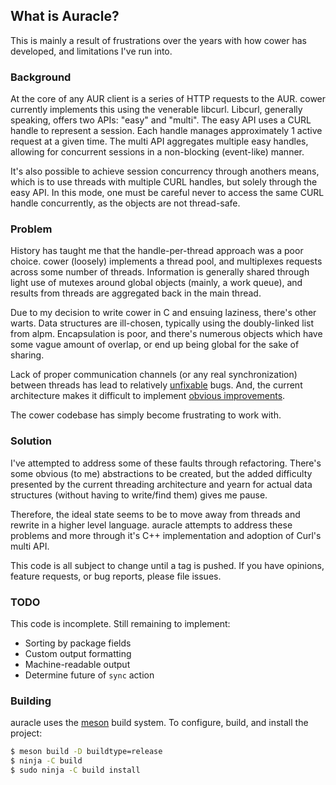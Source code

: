 ## What is Auracle?

This is mainly a result of frustrations over the years with how cower has
developed, and limitations I've run into.

### Background

At the core of any AUR client is a series of HTTP requests to the AUR. cower
currently implements this using the venerable libcurl. Libcurl, generally
speaking, offers two APIs: "easy" and "multi". The easy API uses a CURL handle
to represent a session. Each handle manages approximately 1 active request at
a given time. The multi API aggregates multiple easy handles, allowing for
concurrent sessions in a non-blocking (event-like) manner.

It's also possible to achieve session concurrency through anothers means, which
is to use threads with multiple CURL handles, but solely through the easy API.
In this mode, one must be careful never to access the same CURL handle
concurrently, as the objects are not thread-safe.

### Problem

History has taught me that the handle-per-thread approach was a poor choice.
cower (loosely) implements a thread pool, and multiplexes requests across some
number of threads. Information is generally shared through light use of mutexes
around global objects (mainly, a work queue), and results from threads are
aggregated back in the main thread.

Due to my decision to write cower in C and ensuing laziness, there's other
warts.  Data structures are ill-chosen, typically using the doubly-linked list
from alpm. Encapsulation is poor, and there's numerous objects which have some
vague amount of overlap, or end up being global for the sake of sharing.

Lack of proper communication channels (or any real synchronization) between
threads has lead to relatively
[unfixable](https://github.com/falconindy/cower/issues/90) bugs. And, the
current architecture makes it difficult to implement [obvious
improvements](https://github.com/falconindy/cower/issues/90).

The cower codebase has simply become frustrating to work with.

### Solution

I've attempted to address some of these faults through refactoring. There's
some obvious (to me) abstractions to be created, but the added difficulty
presented by the current threading architecture and yearn for actual data
structures (without having to write/find them) gives me pause.

Therefore, the ideal state seems to be to move away from threads and rewrite in
a higher level language. auracle attempts to address these problems and more
through it's C++ implementation and adoption of Curl's multi API.

This code is all subject to change until a tag is pushed. If you have opinions,
feature requests, or bug reports, please file issues.

### TODO

This code is incomplete. Still remaining to implement:

* Sorting by package fields
* Custom output formatting
* Machine-readable output
* Determine future of `sync` action

### Building

auracle uses the [meson](http://mesonbuild.com/) build system. To configure,
build, and install the project:

```sh
$ meson build -D buildtype=release
$ ninja -C build
$ sudo ninja -C build install
```
